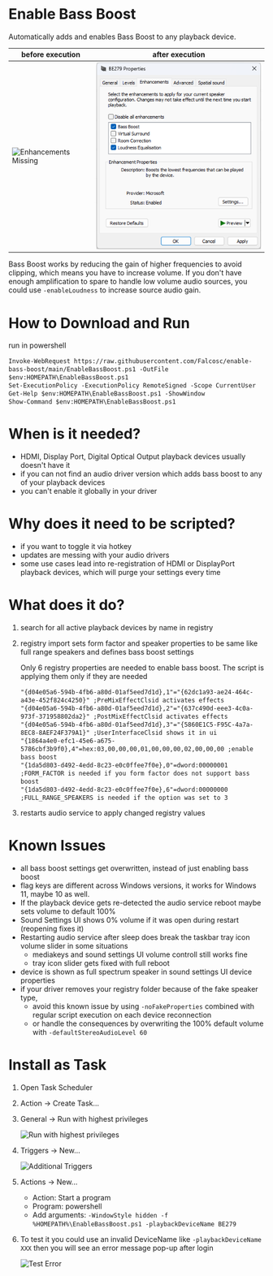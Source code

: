 # Enable Bass Boost
Automatically adds and enables Bass Boost to any playback device.

| before execution | after execution |
| --------------- | -------------- |
| ![Enhancements Missing](EnhancementsMissing.png)  | ![Bass Boost Added](BassBoostAdded.png)  |

Bass Boost works by reducing the gain of higher frequencies to avoid clipping, which means you have to increase volume. If you don't have enough amplification to spare to handle low volume audio sources, you could use `-enableLoudness` to increase source audio gain.

# How to Download and Run
run in powershell
```
Invoke-WebRequest https://raw.githubusercontent.com/Falcosc/enable-bass-boost/main/EnableBassBoost.ps1 -OutFile $env:HOMEPATH\EnableBassBoost.ps1
Set-ExecutionPolicy -ExecutionPolicy RemoteSigned -Scope CurrentUser
Get-Help $env:HOMEPATH\EnableBassBoost.ps1 -ShowWindow
Show-Command $env:HOMEPATH\EnableBassBoost.ps1
```
# When is it needed?
- HDMI, Display Port, Digital Optical Output playback devices usually doesn't have it
- if you can not find an audio driver version which adds bass boost to any of your playback devices
- you can't enable it globally in your driver

# Why does it need to be scripted?
- if you want to toggle it via hotkey
- updates are messing with your audio drivers
- some use cases lead into re-registration of HDMI or DisplayPort playback devices, which will purge your settings every time

# What does it do?
1. search for all active playback devices by name in registry
1. registry import sets form factor and speaker properties to be same like full range speakers and defines bass boost settings
    
    Only 6 registry properties are needed to enable bass boost. The script is applying them only if they are needed
    ```
    "{d04e05a6-594b-4fb6-a80d-01af5eed7d1d},1"="{62dc1a93-ae24-464c-a43e-452f824c4250}" ;PreMixEffectClsid activates effects
    "{d04e05a6-594b-4fb6-a80d-01af5eed7d1d},2"="{637c490d-eee3-4c0a-973f-371958802da2}" ;PostMixEffectClsid activates effects
    "{d04e05a6-594b-4fb6-a80d-01af5eed7d1d},3"="{5860E1C5-F95C-4a7a-8EC8-8AEF24F379A1}" ;UserInterfaceClsid shows it in ui
    "{1864a4e0-efc1-45e6-a675-5786cbf3b9f0},4"=hex:03,00,00,00,01,00,00,00,02,00,00,00 ;enable bass boost
    "{1da5d803-d492-4edd-8c23-e0c0ffee7f0e},0"=dword:00000001 ;FORM_FACTOR is needed if you form factor does not support bass boost
    "{1da5d803-d492-4edd-8c23-e0c0ffee7f0e},6"=dword:00000000 ;FULL_RANGE_SPEAKERS is needed if the option was set to 3
    ```
1. restarts audio service to apply changed registry values

# Known Issues
- all bass boost settings get overwritten, instead of just enabling bass boost
- flag keys are different across Windows versions, it works for Windows 11, maybe 10 as well.
- If the playback device gets re-detected the audio service reboot maybe sets volume to default 100%
- Sound Settings UI shows 0% volume if it was open during restart (reopening fixes it)
- Restarting audio service after sleep does break the taskbar tray icon volume slider in some situations
    - mediakeys and sound settings UI volume controll still works fine
    - tray icon slider gets fixed with full reboot
- device is shown as full spectrum speaker in sound settings UI device properties
- if your driver removes your registry folder because of the fake speaker type,
    - avoid this known issue by using `-noFakeProperties` combined with regular script execution on each device reconnection
    - or handle the consequences by overwriting the 100% default volume with `-defaultStereoAudioLevel 60`

# Install as Task
1. Open Task Scheduler
1. Action -> Create Task...
1. General -> Run with highest privileges
  
    ![Run with highest privileges](TaskAdmin.png)
1. Triggers -> New...
  
    ![Additional Triggers](TaskTrigger.png)
1. Actions -> New...
    - Action: Start a program
    - Program: powershell
    - Add arguments: `-WindowStyle hidden -f %HOMEPATH%\EnableBassBoost.ps1 -playbackDeviceName BE279`
1. To test it you could use an invalid DeviceName like `-playbackDeviceName XXX` then you will see an error message pop-up after login
  
    ![Test Error](ErrorTest.png)
